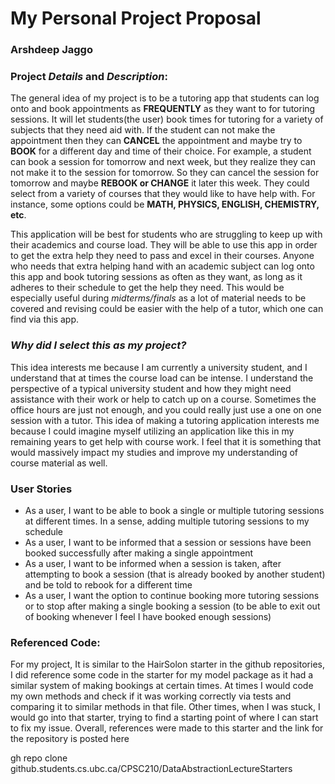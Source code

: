 # My Personal Project Proposal

### Arshdeep Jaggo

### Project *Details* and *Description*:

The general idea of my project is to be a tutoring app 
that students can log onto and book appointments as **FREQUENTLY** 
as they want to for tutoring sessions. It will let students(the user)
book times for tutoring for a variety of subjects that they need aid with.
If the student can not make the appointment then they can **CANCEL** the appointment
and maybe try to **BOOK** for a different day and time of their choice. For example,
a student can book a session for tomorrow and next week, but they realize they can not make
it to the session for tomorrow. So they can cancel the session for tomorrow and maybe **REBOOK or CHANGE** it
later this week. They could select from a variety of courses that they would like to have help with.
For instance, some options could be **MATH, PHYSICS, ENGLISH, CHEMISTRY, etc**.

This application will be best for students who are struggling to keep up with their academics
and course load. They will be able to use this app in order to get the extra help they need to pass
and excel in their courses. Anyone who needs that extra helping hand with an academic subject can log
onto this app and book tutoring sessions as often as they want, as long as it adheres to their schedule
to get the help they need. This would be especially useful during *midterms/finals* as a lot of material
needs to be covered and revising could be easier with the help of a tutor, which one can find via this app.

### *Why did I select this as my project?*

This idea interests me because I am currently a university student, and I understand that at times
the course load can be intense. I understand the perspective of a typical university student and how
they might need assistance with their work or help to catch up on a course. Sometimes the office hours
are just not enough, and you could really just use a one on one session with a tutor. This idea of making 
a tutoring application interests me because I could imagine myself utilizing an application like this in my
remaining years to get help with course work. I feel that it is something that would massively impact my studies
and improve my understanding of course material as well.

### User Stories
- As a user, I want to be able to book a single or multiple tutoring sessions at different 
times. In a sense, adding multiple tutoring sessions to my schedule
- As a user, I want to be informed that a session or sessions have been booked successfully after making a single
appointment
- As a user, I want to be informed when a session is taken, after attempting to book a session
(that is already booked by another student) and be told to rebook for a different time 
- As a user, I want the option to continue booking more tutoring sessions or to stop after making a single booking
  a session (to be able to exit out of booking whenever I feel I have booked enough sessions)


### Referenced Code:

For my project, It is similar to the HairSolon starter in the github repositories, I did reference some
code in the starter for my model package as it had a similar system of making bookings at certain times. 
At times I would code my own methods and check if it was working correctly via tests and comparing it to similar
methods in that file. Other times, when I was stuck, I would go into that starter, trying to find a starting point
of where I can start to fix my issue. Overall, references were made to this starter and the link for the repository
is posted here

gh repo clone github.students.cs.ubc.ca/CPSC210/DataAbstractionLectureStarters